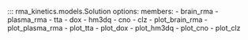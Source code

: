
::: rma_kinetics.models.Solution
    options:
      members:
        - brain_rma
        - plasma_rma
        - tta
        - dox
        - hm3dq
        - cno
        - clz
        - plot_brain_rma
        - plot_plasma_rma
        - plot_tta
        - plot_dox
        - plot_hm3dq
        - plot_cno
        - plot_clz
